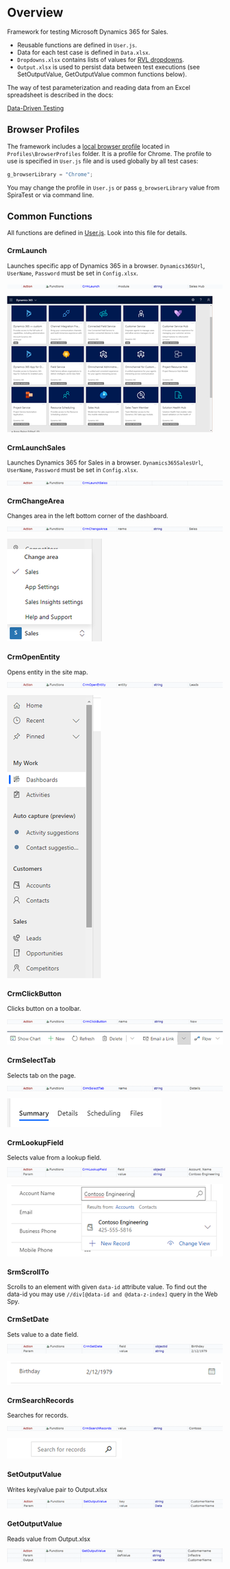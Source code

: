 # Overview

Framework for testing Microsoft Dynamics 365 for Sales.

- Reusable functions are defined in `User.js`.
- Data for each test case is defined in `Data.xlsx`.
- `Dropdowns.xlsx` contains lists of values for [RVL dropdowns](https://rapisedoc.inflectra.com/Guide/rvl_editor/#param-dropdowns).
- `Output.xlsx` is used to persist data between test executions (see SetOutputValue, GetOutputValue common functions below).
 
The way of test parameterization and reading data from an Excel spreadsheet is described in the docs:

[Data-Driven Testing](https://rapisedoc.inflectra.com/Guide/ddt/)

## Browser Profiles

The framework includes a [local browser profile](https://rapisedoc.inflectra.com/Guide/browser_settings/#local-browser-profiles) located in `Profiles\BrowserProfiles` folder. It is a profile for Chrome. The profile to use is specified in `User.js` file and is used globally by all test cases:

```javascript
g_browserLibrary = "Chrome";
```

You may change the profile in `User.js` or pass `g_browserLibrary` value from SpiraTest or via command line.

## Common Functions

All functions are defined in [User.js](User.js). Look into this file for details.

### CrmLaunch

Launches specific app of Dynamics 365 in a browser. `Dynamics365Url`, `UserName`, `Password` must be set in `Config.xlsx`.

![CrmLaunch RVL](Media/CrmLaunch.png)

![Launch RVL](Media/Launch.png)

### CrmLaunchSales

Launches Dynamics 365 for Sales in a browser. `Dynamics365SalesUrl`, `UserName`, `Password` must be set in `Config.xlsx`.

![CrmLaunchSales RVL](Media/CrmLaunchSales.png)

### CrmChangeArea

Changes area in the left bottom corner of the dashboard.

![CrmChangeArea RVL](Media/CrmChangeArea.png)

![ChangeArea RVL](Media/ChangeArea.png)

### CrmOpenEntity

Opens entity in the site map.

![CrmOpenEntity RVL](Media/CrmOpenEntity.png)

![OpenEntity RVL](Media/OpenEntity.png)

### CrmClickButton

Clicks button on a toolbar.

![CrmClickButton RVL](Media/CrmClickButton.png)

![ClickButton RVL](Media/ClickButton.png)

### CrmSelectTab

Selects tab on the page.

![CrmSelectTab RVL](Media/CrmSelectTab.png)

![SelectTab RVL](Media/SelectTab.png)

### CrmLookupField

Selects value from a lookup field.

![CrmLookupField RVL](Media/CrmLookupField.png)

![LookupField RVL](Media/LookupField.png)

### SrmScrollTo

Scrolls to an element with given `data-id` attribute value. To find out the data-id you may use `//div[@data-id and @data-z-index]` query in the Web Spy.

### CrmSetDate

Sets value to a date field.

![CrmSetDate RVL](Media/CrmSetDate.png)

![SetDate RVL](Media/SetDate.png)

### CrmSearchRecords

Searches for records.

![CrmSearchRecords RVL](Media/CrmSearchRecords.png)

![SearchRecords RVL](Media/SearchRecords.png)

### SetOutputValue

Writes key/value pair to Output.xlsx

![SetOutputValue RVL](Media/SetOutputValue.png)

### GetOutputValue

Reads value from Output.xlsx

![GetOutputValue RVL](Media/GetOutputValue.png)